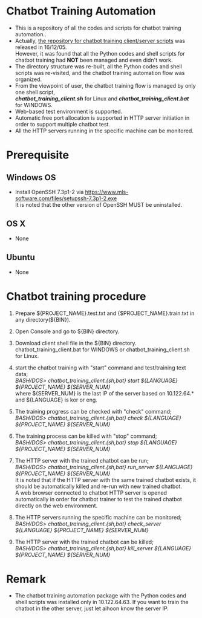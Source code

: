 # Chatbot Training Automation
* This is a repository of all the codes and scripts for chatbot training automation..
* Actually, [the repository for chatbot training client/server scripts](https://github.com/aihoon/Chatbot_Training_Scripts) was released in 16/12/05. <br/>
  However, it was found that all the Python codes and shell scripts for chatbot training had **NOT** been managed and even didn't work.
* The directory structure was re-built, all the Python codes and shell scripts was re-visited, and the chatbot training automation flow was organized.
* From the viewpoint of user, the chatbot training flow is managed by only one shell script, <br/>
  ***chatbot_training_client.sh*** for Linux and ***chatbot_training_client.bat*** for WINDOWS.
* Web-based test environment is supported.
* Automatic free port allocation is supported in HTTP server initiation in order to support multiple chatbot test.
* All the HTTP servers running in the specific machine can be monitored.

# Prerequisite

## Windows OS
* Install OpenSSH 7.3p1-2 via https://www.mls-software.com/files/setupssh-7.3p1-2.exe <br/>
  It is noted that the other version of OpenSSH MUST be uninstalled.

## OS X
* None

## Ubuntu
* None

# Chatbot training procedure

1. Prepare ${PROJECT_NAME}.test.txt and {$PROJECT_NAME}.train.txt in any directory(${BIN}).

2. Open Console and go to ${BIN} directory.

3. Download client shell file in the ${BIN} directory. <br/>
   chatbot_training_client.bat for WINDOWS or chatbot_training_client.sh for Linux.

4. start the chatbot training with "start" command and test/training text data;  <br/>
   *BASH/DOS> chatbot_training_client.{sh,bat} start ${LANGUAGE} ${PROJECT_NAME} ${SERVER_NUM}* <br/>
   where ${SERVER_NUM} is the last IP of the server based on 10.122.64.\* <br/>
   and ${LANGUAGE} is kor or eng.
   
5. The training progress can be checked with "check" command; <br/>
   *BASH/DOS> chatbot_training_client.{sh,bat} check ${LANGUAGE} ${PROJECT_NAME} ${SERVER_NUM}* <br/>

6. The training process can be killed with "stop" command; <br/>
   *BASH/DOS> chatbot_training_client.{sh,bat} stop ${LANGUAGE} ${PROJECT_NAME} ${SERVER_NUM}* <br/>

7. The HTTP server with the trained chatbot can be run; <br/>
   *BASH/DOS> chatbot_training_client.{sh,bat} run_server ${LANGUAGE} ${PROJECT_NAME} ${SERVER_NUM}* <br/>
   It is noted that if the HTTP server with the same trained chatbot exists, it should be automatically killed and re-run with new trained chatbot. <br/>
   A web browser connected to chatbot HTTP server is opened automatically in order for chatbot trainer to test the trained chatbot directly on the web environment.
   
8. The HTTP servers running the specific machine can be monitored; <br/>
   *BASH/DOS> chatbot_training_client.{sh,bat} check_server ${LANGUAGE} ${PROJECT_NAME} ${SERVER_NUM}* <br/>

9. The HTTP server with the trained chatbot can be killed; <br/>
   *BASH/DOS> chatbot_training_client.{sh,bat} kill_server ${LANGUAGE} ${PROJECT_NAME} ${SERVER_NUM}* <br/>

# Remark
* The chatbot training automation package with the Python codes and shell scripts was installed only in 10.122.64.63. 
  If you want to train the chatbot in the other server, just let aihoon know the server IP.
  
